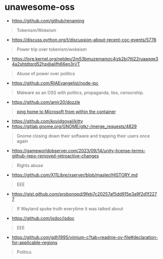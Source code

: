 # unawesome-oss

- https://github.com/github/renaming
> Tokenism/Wokeism
- https://discuss.python.org/t/discussion-about-recent-coc-events/5778
> Power trip over tokenism/wokeism
- https://lore.kernel.org/netdev/2m53bmuzemamzc4jzk2bj7tli22ruaaqqe34a2shtdtqrd52hp@alifh66en3rj/T
> Abuse of power over politics
- https://github.com/RIAEvangelist/node-ipc
> Malware as an OSS with politics, propaganda, lies, censorship. 
- https://github.com/amir20/dozzle
> [ping home to Microsoft from within the container](https://github.com/amir20/dozzle/issues/3589#issuecomment-2628752622)
- https://github.com/kovidgoyal/kitty
- https://gitlab.gnome.org/GNOME/gtk/-/merge_requests/4829
> Gnome closing down their software and trapping their users once again
- https://gameworldobserver.com/2023/09/14/unity-license-terms-github-repo-removed-retroactive-changes
> Rights abuse
- https://github.com/X11Libre/xserver/blob/master/HISTORY.md
> EEE
- https://gist.github.com/probonopd/9feb7c20257af5dd915e3a9f2d1f2277
> If Wayland spoke truth everytime it was talked about
- https://github.com/jsdoc/jsdoc
> EEE
- https://github.com/gdh1995/vimium-c?tab=readme-ov-file#declaration-for-applicable-regions
> Politics 
